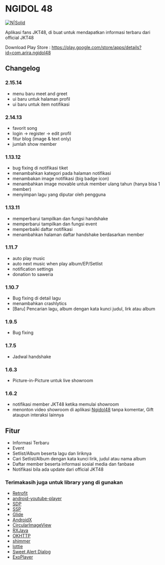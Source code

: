 # NGIDOL 48

[![N|Solid](https://www.gstatic.com/android/market_images/web/play_prism_hlock_2x.png)](https://play.google.com/store/apps/details?id=com.arira.ngidol48)

Aplikasi fans JKT48, di buat untuk mendapatkan informasi terbaru dari official JKT48

Download Play Store : https://play.google.com/store/apps/details?id=com.arira.ngidol48

## Changelog


### 2.15.14
- menu baru meet and greet
- ui baru untuk halaman profil
- ui baru untuk item notifikasi

### 2.14.13
- favorit song
- login -> register -> edit profil
- fitur blog (image & text only)
- jumlah show member


### 1.13.12
- bug fixing di notifikasi tiket
- menambahkan kategori pada halaman notifikasi
- menambakan image notifikasi (big badge icon)
- menambahkan image movable untuk member ulang tahun (hanya bisa 1 member)
- menyimpan lagu yang diputar oleh pengguna

### 1.13.11
- memperbarui tampilkan dan fungsi handshake
- memperbarui tampilkan dan fungsi event
- memperbaiki daftar notifikasi
- menambahkan halaman daftar handshake berdasarkan member

### 1.11.7
- auto play music
- auto next music when play album/EP/Setlist
- notification settings
- donation to saweria

### 1.10.7
- Bug fixing di detail lagu
- menambahkan crashlytics
- [Baru] Pencarian lagu, album dengan kata kunci judul, lirk atau album

### 1.9.5
- Bug fixing

### 1.7.5
- Jadwal handshake

### 1.6.3
- Picture-in-Picture untuk live showroom

### 1.6.2
- notifikasi member JKT48 ketika memulai showroom
- menonton video showroom di aplikasi [Ngidol48](https://play.google.com/store/apps/details?id=com.arira.ngidol48) tanpa komentar, Gift ataupun interaksi lainnya


## Fitur
- Informasi Terbaru
- Event
- Setlist/Album beserta lagu dan liriknya
- Cari Setlist/Album dengan kata kunci lirik, judul atau nama album
- Daftar member beserta informasi sosial media dan fanbase
- Notifikasi bila ada update dari official JKT48


### Terimakasih juga untuk library yang di gunakan
- [Retrofit](https://github.com/square/retrofit)
- [android-youtube-player](https://github.com/PierfrancescoSoffritti/android-youtube-player)
- [SDP](https://github.com/intuit/sdp)
- [SSP](https://github.com/intuit/ssp)
- [Glide](https://github.com/bumptech/glide)
- [AndroidX](https://github.com/androidx/androidx)
- [CircularImageView](https://github.com/hdodenhof/CircleImageView)
- [RXJava](https://github.com/ReactiveX/RxJava)
- [OKHTTP](https://github.com/square/okhttp)
- [shimmer](https://github.com/facebook/shimmer-android)
- [lottie](https://github.com/airbnb/lottie-android)
- [Sweet Alert Dialog](https://github.com/Chimsy/SweetAlert)
- [ExoPlayer](https://github.com/google/ExoPlayer)
